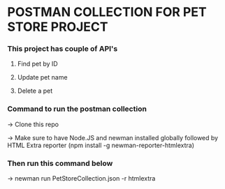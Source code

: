 # POSTMAN COLLECTION FOR PET STORE PROJECT

### This project has couple of API's 

1. Find pet by ID

2. Update pet name

3. Delete a pet



### Command to run the postman collection

-> Clone this repo

-> Make sure to have Node.JS and newman installed globally followed by HTML Extra reporter
   (npm install -g newman-reporter-htmlextra)

### Then run this command below

-> newman run PetStoreCollection.json -r htmlextra